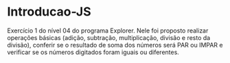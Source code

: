 # Introducao-JS
Exercício 1 do nível 04 do programa Explorer. Nele foi proposto realizar operações básicas (adição, subtração, multiplicação, divisão e resto da divisão), conferir se o resultado de soma dos números será PAR ou IMPAR e verificar se os números digitados foram iguais ou diferentes.
